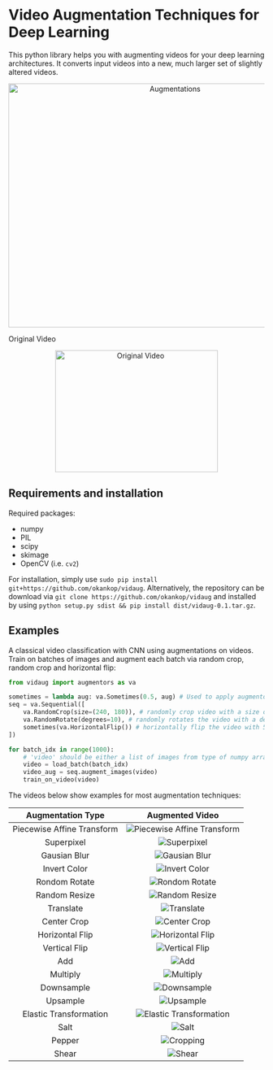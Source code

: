 # Video Augmentation Techniques for Deep Learning
This python library helps you with augmenting videos for your deep learning architectures.
It converts input videos into a new, much larger set of slightly altered videos.


 <p align="center"><img src="videos/combined.gif" align="center" width="640" height="480" title="Augmentations" /></p>


  Original Video     
  
 <p align="center"><img src="videos/original.gif" align="center" width="320" height="240" title="Original Video" /></p>


## Requirements and installation

Required packages:
* numpy
* PIL
* scipy
* skimage
* OpenCV (i.e. `cv2`)

For installation, simply use `sudo pip install git+https://github.com/okankop/vidaug`.
Alternatively, the repository can be download via `git clone https://github.com/okankop/vidaug` and installed by using `python setup.py sdist && pip install dist/vidaug-0.1.tar.gz`.


## Examples

A classical video classification with CNN using augmentations on videos.
Train on batches of images and augment each batch via random crop, random crop and horizontal flip:
```python
from vidaug import augmentors as va

sometimes = lambda aug: va.Sometimes(0.5, aug) # Used to apply augmentor with 50% probability
seq = va.Sequential([
    va.RandomCrop(size=(240, 180)), # randomly crop video with a size of (240 x 180)
    va.RandomRotate(degrees=10), # randomly rotates the video with a degree randomly choosen from [-10, 10]  
    sometimes(va.HorizontalFlip()) # horizontally flip the video with 50% probability
])

for batch_idx in range(1000):
    # 'video' should be either a list of images from type of numpy array or PIL images
    video = load_batch(batch_idx)
    video_aug = seq.augment_images(video)
    train_on_video(video)
```



The videos below show examples for most augmentation techniques:

Augmentation Type                   |  Augmented Video
:----------------------------------:|:-------------------------:
Piecewise Affine Transform          |  ![Piecewise Affine Transform](videos/elastic.gif?raw=true "Piecewise Affine Transform")
Superpixel                          |  ![Superpixel](videos/segmented.gif?raw=true "Superpixel")
Gausian Blur                        |  ![Gausian Blur](videos/blurred.gif?raw=true "Gausian Blur")
Invert Color                        |  ![Invert Color](videos/inverted.gif?raw=true "Invert Color")
Rondom Rotate                       |  ![Rondom Rotate](videos/rotated.gif?raw=true "Rondom Rotate")
Random Resize                       |  ![Random Resize](videos/resized.gif?raw=true "Random Resize")
Translate                           |  ![Translate](videos/translated.gif?raw=true "Translate")
Center Crop                         |  ![Center Crop](videos/centercrop.gif?raw=true "Center Crop")
Horizontal Flip                     |  ![Horizontal Flip](videos/flipped.gif?raw=true "Horizontal Flip")
Vertical Flip                       |  ![Vertical Flip](videos/vertflip.gif?raw=true "Vertical Flip")
Add                                 |  ![Add](videos/add.gif?raw=true "Add")
Multiply                            |  ![Multiply](videos/multiply.gif?raw=true "Multiply")
Downsample                          |  ![Downsample](videos/downsample.gif?raw=true "Downsample")
Upsample                            |  ![Upsample](videos/upsample.gif?raw=true "Upsample")
Elastic Transformation              |  ![Elastic Transformation](videos/elasticTransformation.gif?raw=true "Elastic Transformation")
Salt                                |  ![Salt](videos/salt.gif?raw=true "Salt")
Pepper                              |  ![Cropping](videos/pepper.gif?raw=true "Pepper")
Shear                               |  ![Shear](videos/shear.gif?raw=true "Shear")


